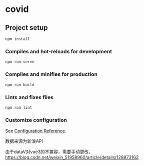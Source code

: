 # covid

## Project setup

```
npm install
```

### Compiles and hot-reloads for development

```
npm run serve
```

### Compiles and minifies for production

```
npm run build
```

### Lints and fixes files

```
npm run lint
```

### Customize configuration

See [Configuration Reference](https://cli.vuejs.org/config/).


数据来源为新浪API

由于dataV对vue3的不兼容，需要手动更改，https://blog.csdn.net/weixin_51958960/article/details/128873162
